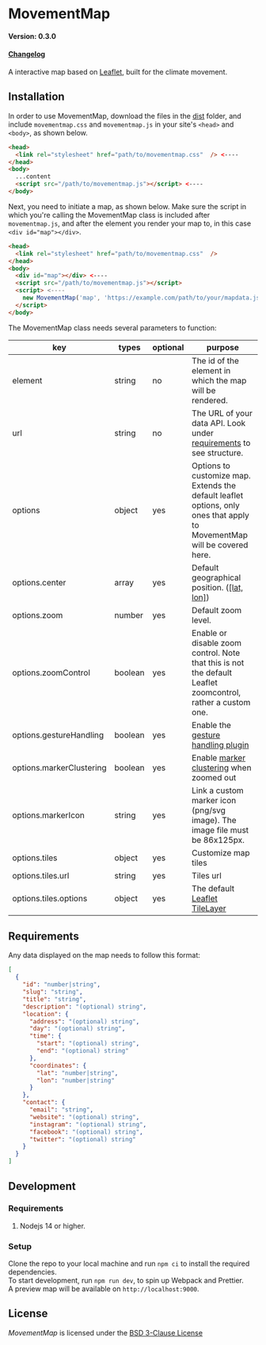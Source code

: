 # MovementMap

#### Version: 0.3.0

#### [Changelog](./CHANGELOG.md)

A interactive map based on [Leaflet](https://leafletjs.com), built for the climate movement.

## Installation

In order to use MovementMap, download the files in the [dist](./dist) folder, and include `movementmap.css` and `movementmap.js` in your site's `<head>` and `<body>`, as shown below.

```HTML
<head>
  <link rel="stylesheet" href="path/to/movementmap.css"  /> <----
</head>
<body>
  ...content
  <script src="/path/to/movementmap.js"></script> <----
</body>
```

Next, you need to initiate a map, as shown below. Make sure the script in which you're calling the MovementMap class is included after `movementmap.js`, and after the element you render your map to, in this case `<div id="map"></div>`.

```HTML
<head>
  <link rel="stylesheet" href="path/to/movementmap.css"  />
</head>
<body>
  <div id="map"></div> <----
  <script src="/path/to/movementmap.js"></script>
  <script> <----
    new MovementMap('map', 'https://example.com/path/to/your/mapdata.json')
  </script>
</body>
```

The MovementMap class needs several parameters to function:

| key                      | types   | optional | purpose                                                                                                                  |
| ------------------------ | ------- | -------- | ------------------------------------------------------------------------------------------------------------------------ |
| element                  | string  | no       | The id of the element in which the map will be rendered.                                                                 |
| url                      | string  | no       | The URL of your data API. Look under [requirements](#requirements) to see structure.                                     |
| options                  | object  | yes      | Options to customize map. Extends the default leaflet options, only ones that apply to MovementMap will be covered here. |
| options.center           | array   | yes      | Default geographical position. ([[lat, lon]](https://leafletjs.com/reference.html#latlng))                               |
| options.zoom             | number  | yes      | Default zoom level.                                                                                                      |
| options.zoomControl      | boolean | yes      | Enable or disable zoom control. Note that this is not the default Leaflet zoomcontrol, rather a custom one.              |
| options.gestureHandling  | boolean | yes      | Enable the [gesture handling plugin](https://github.com/elmarquis/Leaflet.GestureHandling/)                              |
| options.markerClustering | boolean | yes      | Enable [marker clustering](https://github.com/Leaflet/Leaflet.markercluster/) when zoomed out                            |
| options.markerIcon       | string  | yes      | Link a custom marker icon (png/svg image). The image file must be 86x125px.                                              |
| options.tiles            | object  | yes      | Customize map tiles                                                                                                      |
| options.tiles.url        | string  | yes      | Tiles url                                                                                                                |
| options.tiles.options    | object  | yes      | The default [Leaflet TileLayer](https://leafletjs.com/reference.html#tilelayer)                                          |

## Requirements

Any data displayed on the map needs to follow this format:

```JSON
[
  {
    "id": "number|string",
    "slug": "string",
    "title": "string",
    "description": "(optional) string",
    "location": {
      "address": "(optional) string",
      "day": "(optional) string",
      "time": {
        "start": "(optional) string",
        "end": "(optional) string"
      },
      "coordinates": {
        "lat": "number|string",
        "lon": "number|string"
      }
    },
    "contact": {
      "email": "string",
      "website": "(optional) string",
      "instagram": "(optional) string",
      "facebook": "(optional) string",
      "twitter": "(optional) string"
    }
  }
]
```

## Development

### Requirements

1. Nodejs 14 or higher.

### Setup

Clone the repo to your local machine and run `npm ci` to install the required dependencies.  
To start development, run `npm run dev`, to spin up Webpack and Prettier.  
A preview map will be available on `http://localhost:9000`.

## License

_MovementMap_ is licensed under the [BSD 3-Clause License](./LICENSE)
